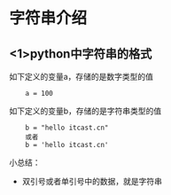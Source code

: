 # 字符串介绍

## <1>python中字符串的格式

如下定义的变量a，存储的是数字类型的值

```
    a = 100
```

如下定义的变量b，存储的是字符串类型的值

```
    b = "hello itcast.cn"
    或者
    b = 'hello itcast.cn'
```

小总结：

- 双引号或者单引号中的数据，就是字符串
